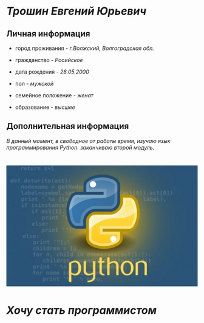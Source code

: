 # ***Трошин Евгений Юрьевич***

## **Личная информация**

- город проживания - _г.Волжский, Волгоградская обл._

- гражданство - _Росийское_

- дата рождения - _28.05.2000_

- пол - _мужской_

- семейное положение - _женат_

- образование - _высшее_

## **Дополнительная информация**

 _В данный момент, в свободное от работы время, изучаю язык программирования Python. заканчиваю второй модуль._

# ![фото Python](img/Python.png)

# _**Хочу стать программистом**_
